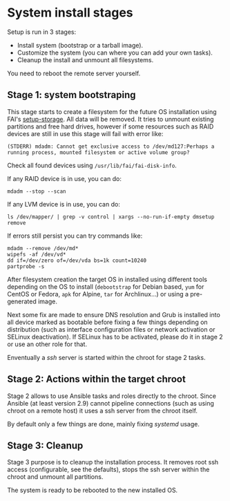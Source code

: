 <!--
---
lang: american
---
-->

# System install stages

Setup is run in 3 stages:

* Install system (bootstrap or a tarball image).
* Customize the system (you can where you can add your own tasks).
* Cleanup the install and unmount all filesystems.

You need to reboot the remote server yourself.

## Stage 1: system bootstraping

This stage starts to create a filesystem for the future OS
installation using FAI's
[setup-storage](https://wiki.fai-project.org/index.php/Setup-storage). All
data will be removed. It tries to unmount existing partitions and free
hard drives, however if some resources such as RAID devices are still
in use this stage will fail with error like:

```
(STDERR) mdadm: Cannot get exclusive access to /dev/md127:Perhaps a running process, mounted filesystem or active volume group?
```

Check all found devices using `/usr/lib/fai/fai-disk-info`.

If any RAID device is in use, you can do:

```
mdadm --stop --scan
```

If any LVM device is in use, you can do:

```
ls /dev/mapper/ | grep -v control | xargs --no-run-if-empty dmsetup remove
```

If errors still persist you can try commands like:

```
mdadm --remove /dev/md*
wipefs -af /dev/vd*
dd if=/dev/zero of=/dev/vda bs=1k count=10240
partprobe -s
```

After filesystem creation the target OS in installed using different
tools depending on the OS to install (`debootstrap` for Debian based,
`yum` for CentOS or Fedora, `apk` for Alpine, `tar` for Archlinux...)
or using a pre-generated image.

Next some fix are made to ensure DNS resolution and Grub is installed
into all device marked as bootable before fixing a few things
depending on distribution (such as interface configuration files or
network activation or SELinux deactivation). If SELinux has to be
activated, please do it in stage 2 or use an other role for that.

Enventually a *ssh* server is started within the chroot for stage 2
tasks.

## Stage 2: Actions within the target chroot

Stage 2 allows to use Ansible tasks and roles directly to the chroot.
Since Ansible (at least version 2.9) cannot pipeline connections (such
as using chroot on a remote host) it uses a ssh server from the chroot
itself.

By default only a few things are done, mainly fixing *systemd* usage.

## Stage 3: Cleanup

Stage 3 purpose is to cleanup the installation process. It removes
root ssh access (configurable, see the defaults), stops the ssh server
within the chroot and unmount all partitions.

The system is ready to be rebooted to the new installed OS.
